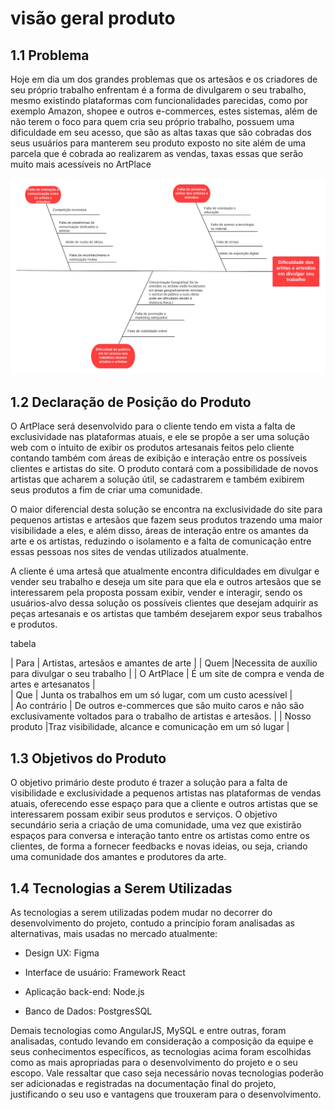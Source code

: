 # visão geral produto

## 1.1 Problema

Hoje em dia um dos grandes problemas que os artesãos e os criadores de seu próprio trabalho enfrentam é a forma de divulgarem o seu trabalho, mesmo existindo plataformas com funcionalidades parecidas, como por exemplo Amazon, shopee e outros e-commerces, estes sistemas, além de não terem o foco para quem cria seu próprio trabalho, possuem uma dificuldade em seu acesso, que são as altas taxas que são cobradas dos seus usuários para manterem seu produto exposto no site além de uma parcela que é cobrada ao realizarem as vendas, taxas essas que serão muito mais acessíveis no ArtPlace

![Image title](assets/Ishikawaa.jpg)

## 1.2 Declaração de Posição do Produto

O ArtPlace será desenvolvido para o cliente tendo em vista a falta de exclusividade nas plataformas atuais, e ele se propõe a ser uma solução web com o intuito de exibir os produtos artesanais feitos pelo cliente contando também com áreas de exibição e interação entre os possíveis clientes e artistas do site. O produto contará com a possibilidade de novos artistas que acharem a solução útil, se cadastrarem e também exibirem seus produtos a fim de criar uma comunidade.

 O maior diferencial desta solução se encontra na exclusividade do site para pequenos artistas e artesãos que fazem seus produtos trazendo uma maior visibilidade a eles, e além disso, áreas de interação entre os amantes da arte e os artistas, reduzindo o isolamento e a falta de comunicação entre essas pessoas nos sites de vendas utilizados atualmente. 

A cliente é uma artesã que atualmente encontra dificuldades em divulgar e vender seu trabalho e deseja um site para que ela e outros artesãos que se interessarem pela proposta possam exibir, vender e interagir, sendo os usuários-alvo dessa solução os possíveis clientes que desejam adquirir as peças artesanais e os artistas que também desejarem expor seus trabalhos e produtos.

tabela

| Para | Artistas, artesãos e amantes de arte   | 
| Quem |Necessita de auxílio para divulgar o seu trabalho       | 
| O ArtPlace | É um site de compra e venda de artes e artesanatos     |  
| Que | Junta os trabalhos em um só lugar, com um custo acessível |   
| Ao contrário | De outros e-commerces que são muito caros e não são exclusivamente voltados para o trabalho de artistas e artesãos.     | 
| Nosso produto |Traz visibilidade, alcance e comunicação em um só lugar    | 

## 1.3 Objetivos do Produto

O objetivo primário deste produto é trazer a solução para a falta de visibilidade e exclusividade a pequenos artistas nas plataformas de vendas atuais, oferecendo esse espaço para que a cliente e outros artistas que se interessarem possam exibir seus produtos e serviços. O objetivo secundário seria a criação de uma comunidade, uma vez que existirão espaços para conversa e interação tanto entre os artistas como entre os clientes, de forma a fornecer feedbacks e novas ideias, ou seja, criando uma comunidade dos amantes e produtores da arte.

## 1.4 Tecnologias a Serem Utilizadas

As tecnologias a serem utilizadas podem mudar no decorrer do desenvolvimento do projeto, contudo a princípio foram analisadas as alternativas, mais usadas no mercado atualmente: 

- Design UX: Figma 

- Interface de usuário: Framework React

- Aplicação back-end: Node.js

- Banco de Dados: PostgresSQL

Demais tecnologias como AngularJS, MySQL e entre outras, foram analisadas, contudo levando em consideração a composição da equipe e seus conhecimentos específicos, as tecnologias acima foram escolhidas como as mais apropriadas para o desenvolvimento do projeto e o seu escopo. Vale ressaltar que caso seja necessário novas tecnologias poderão ser adicionadas e registradas na documentação final do projeto, justificando o seu uso e vantagens que trouxeram para o desenvolvimento.
